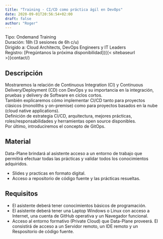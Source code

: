 ```yaml
---
title: "Training · CI/CD como práctica ágil en DevOps"
date: 2020-09-01T20:56:54+02:00
draft: false
author: "Roger"
---
```


Tipo: Ondemand Training  
Duración: 18h (3 sesiones de 6h c/u)  
Dirigido a: Cloud Architects, DevOps Engineers y IT Leaders  
Registro: [Pregúntanos la próxima disponibilidad]({{< sitebaseurl >}}contact/)  

<!--more-->

## Descripción

Mostraremos la relación de Continuous Integration (CI) y Continuous Delivery/Deployment (CD) con DevOps y su importancia en la integración, pruebas y delivery de Software en ciclos cortos.  
También explicaremos cómo implementar CI/CD tanto para proyectos clásicos (monoliths y on-premise) como para proyectos basados en la nube (cloud native applications).  
Definición de estrategia CI/CD, arquitectura, mejores prácticas, roles/responsabilidades y herramientas open source disponibles.  
Por último, introduciremos el concepto de GitOps.

## Material

Data-Plane brindará al asistente acceso a un entorno de trabajo que permitirá efectuar todas las prácticas y validar todos los conocimientos adquiridos. 
* Slides y practicas en formato digital.
* Acceso a repositorio de código fuente y las prácticas resueltas.

## Requisitos

* El asistente deberá tener conocimientos básicos de programación.
* El asistente deberá tener una Laptop Windows o Linux con acceso a Internet, una cuenta de GitHub operativa y un Navegador funcional.
* Acceso al entorno formativo (Private Cloud) que Data-Plane proveerá. El consistirá de acceso a un Servidor remoto, un IDE remoto y un Respositorio de código fuente.